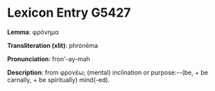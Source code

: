 # Lexicon Entry G5427

**Lemma**: φρόνημα

**Transliteration (xlit)**: phrónēma

**Pronunciation**: fron'-ay-mah

**Description**:
from φρονέω; (mental) inclination or purpose:--(be, + be carnally, + be spiritually) mind(-ed).
